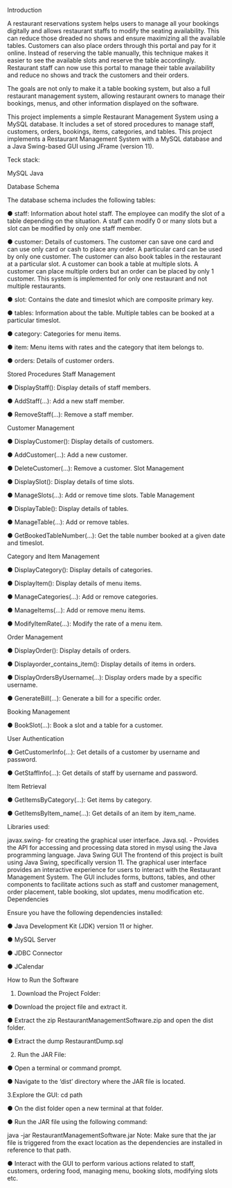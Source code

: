 Introduction

A restaurant reservations system helps users to manage all your bookings digitally and allows restaurant staffs to modify the seating availability. This can reduce those dreaded no shows and ensure maximizing all the available tables. Customers can also place orders through this portal and pay for it online. Instead of reserving the table manually, this technique makes it easier to see the available slots and reserve the table accordingly. Restaurant staff can now use this portal to manage their table availability and reduce no shows and track the customers and their orders.

The goals are not only to make it a table booking system, but also a full restaurant management system, allowing restaurant owners to manage their bookings, menus, and other information displayed on the software.

This project implements a simple Restaurant Management System using a MySQL database. It includes a set of stored procedures to manage staff, customers, orders, bookings, items, categories, and tables. This project implements a Restaurant Management System with a MySQL database and a Java Swing-based GUI using JFrame (version 11).

Teck stack:

MySQL Java

Database Schema

The database schema includes the following tables:

● staff: Information about hotel staff. The employee can modify the slot of a table depending on the
situation. A staff can modify 0 or many slots but a slot can be modified by only one staff member.

● customer: Details of customers. The customer can save one card and can use only card or cash to place any order. A particular card can be used by only one customer. The customer can also book tables in the restaurant at a particular slot. A customer can book a table at multiple slots. A customer can place multiple orders but an order can be placed by only 1 customer. This system is implemented for only one
restaurant and not multiple restaurants.

● slot: Contains the date and timeslot which are composite primary key.

● tables: Information about the table. Multiple tables can be booked at a particular timeslot.

● category: Categories for menu items.

● item: Menu items with rates and the category that item belongs to.

● orders: Details of customer orders.

Stored Procedures
Staff Management

● DisplayStaff(): Display details of staff members.

● AddStaff(...): Add a new staff member.

● RemoveStaff(...): Remove a staff member.

Customer Management

● DisplayCustomer(): Display details of customers.

● AddCustomer(...): Add a new customer.

● DeleteCustomer(...): Remove a customer. Slot Management

● DisplaySlot(): Display details of time slots.

● ManageSlots(...): Add or remove time slots. Table Management

● DisplayTable(): Display details of tables.

● ManageTable(...): Add or remove tables.

● GetBookedTableNumber(...): Get the table number booked at a given date and timeslot.

Category and Item Management

● DisplayCategory(): Display details of categories.

● DisplayItem(): Display details of menu items.

● ManageCategories(...): Add or remove categories.

● ManageItems(...): Add or remove menu items.

● ModifyItemRate(...): Modify the rate of a menu item.

Order Management

● DisplayOrder(): Display details of orders.

● Displayorder_contains_item(): Display details of items in orders.

● DisplayOrdersByUsername(...): Display orders made by a specific username.

● GenerateBill(...): Generate a bill for a specific order.

Booking Management

● BookSlot(...): Book a slot and a table for a customer.

User Authentication

● GetCustomerInfo(...): Get details of a customer by username and password.

● GetStaffInfo(...): Get details of staff by username and password.

Item Retrieval

● GetItemsByCategory(...): Get items by category.

● GetItemsByItem_name(...): Get details of an item by item_name.

Libraries used:

javax.swing- for creating the graphical user interface.
Java.sql. - Provides the API for accessing and processing data stored in mysql using the Java programming language.
Java Swing GUI
The frontend of this project is built using Java Swing, specifically version 11. The graphical user interface provides an interactive experience for users to interact with the Restaurant Management System. The GUI includes forms, buttons, tables, and other components to facilitate actions such as staff and customer management, order placement, table booking, slot updates, menu modification etc.
Dependencies

Ensure you have the following dependencies installed:

● Java Development Kit (JDK) version 11 or higher.

● MySQL Server

● JDBC Connector

● JCalendar

How to Run the Software

1. Download the Project Folder:
   
● Download the project file and extract it.

● Extract the zip RestaurantManagementSoftware.zip and open the dist folder.

● Extract the dump RestaurantDump.sql

2. Run the JAR File:
   
● Open a terminal or command prompt.

● Navigate to the ‘dist’ directory where the JAR file is located.

3.Explore the GUI:
cd path

● On the dist folder open a new terminal at that folder.

● Run the JAR file using the following command:

java -jar RestaurantManagementSoftware.jar
Note: Make sure that the jar file is triggered from the exact location as the dependencies are installed in reference to that path.

● Interact with the GUI to perform various actions related to staff, customers, ordering food, managing menu, booking slots, modifying slots etc.
